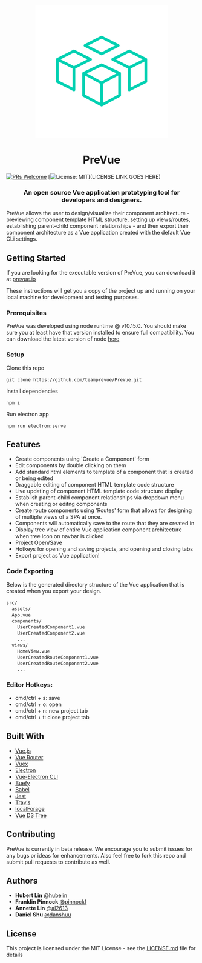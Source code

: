 <p align="center">
  <img width="350" src="src/assets/prevue-large-green.png?raw=true">
  <h1 align="center">PreVue </h1>
</p>

[![PRs Welcome](https://img.shields.io/badge/PRs-welcome-brightgreen.svg)](https://github.com/teamprevue/PreVue/pulls)
[![License: MIT](https://img.shields.io/badge/License-MIT-yellow.svg)](LICENSE LINK GOES HERE)

<h3 align="center">
An open source Vue application prototyping tool for developers and designers.
</h3>

PreVue allows the user to design/visualize their component architecture - previewing component template HTML structure, setting up views/routes, establishing parent-child component relationships - and then export their component architecture as a Vue application created with the default Vue CLi settings.

## Getting Started

If you are looking for the executable version of PreVue, you can download it at [prevue.io](https://www.prevue.io/)

These instructions will get you a copy of the project up and running on your local machine for development and testing purposes.

### Prerequisites

PreVue was developed using node runtime @ v10.15.0. You should make sure you at least have that version installed to ensure full compatibility. You can download the latest version of node [here](https://nodejs.org/en/)

### Setup

Clone this repo

```
git clone https://github.com/teamprevue/PreVue.git
```

Install dependencies

```
npm i
```

Run electron app

```
npm run electron:serve
```

## Features

- Create components using 'Create a Component' form
- Edit components by double clicking on them
- Add standard html elements to template of a component that is created or being edited
- Draggable editing of component HTML template code structure
- Live updating of component HTML template code structure display
- Establish parent-child component relationships via dropdown menu when creating or editng components
- Create route components using 'Routes' form that allows for designing of multiple views of a SPA at once.
- Components will automatically save to the route that they are created in
- Display tree view of entire Vue application component architecture when tree icon on navbar is clicked
- Project Open/Save
- Hotkeys for opening and saving projects, and opening and closing tabs
- Export project as Vue application!

### Code Exporting

Below is the generated directory structure of the Vue application that is created when you export your design.

```
src/
  assets/
  App.vue
  components/
    UserCreatedComponent1.vue
    UserCreatedComponent2.vue
    ...
  views/
    HomeView.vue
    UserCreatedRouteComponent1.vue
    UserCreatedRouteComponent2.vue
    ...
```

### Editor Hotkeys:

- cmd/ctrl + s: save
- cmd/ctrl + o: open
- cmd/ctrl + n: new project tab
- cmd/ctrl + t: close project tab

## Built With

- [Vue.js](https://vuejs.org/)
- [Vue Router](https://router.vuejs.org/guide/#html)
- [Vuex](https://vuex.vuejs.org/)
- [Electron](https://electronjs.org/)
- [Vue-Electron CLI](https://github.com/nklayman/vue-cli-plugin-electron-builder)
- [Buefy](https://buefy.org/)
- [Babel](https://babeljs.io/)
- [Jest](https://jestjs.io/)
- [Travis](https://travis-ci.org/)
- [localForage](https://localforage.github.io/localForage/)
- [Vue D3 Tree](https://github.com/David-Desmaisons/Vue.D3.tree)

## Contributing

PreVue is currently in beta release. We encourage you to submit issues for any bugs or ideas for enhancements. Also feel free to fork this repo and submit pull requests to contribute as well.

## Authors

- **Hubert Lin** [@hubelin](https://github.com/hubelin)
- **Franklin Pinnock** [@pinnockf](https://github.com/pinnockf)
- **Annette Lin** [@al2613](https://github.com/al2613)
- **Daniel Shu** [@danshuu](https://github.com/danshuu)

## License

This project is licensed under the MIT License - see the [LICENSE.md](LICENSE.md) file for details
